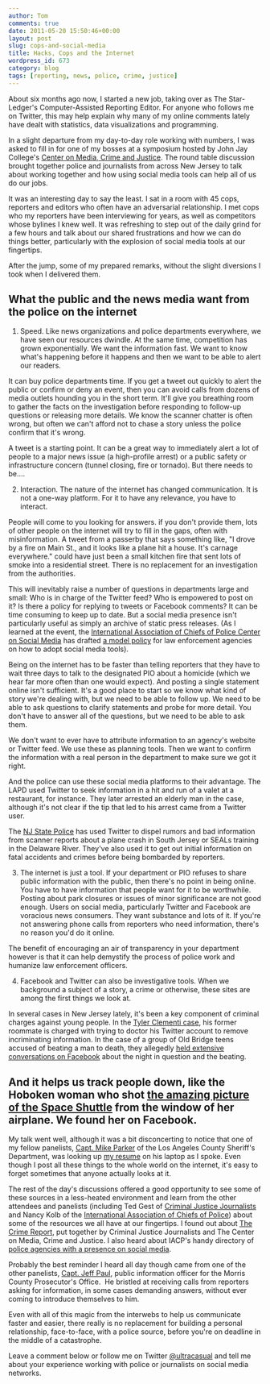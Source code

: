 ```yaml
---
author: Tom
comments: true
date: 2011-05-20 15:50:46+00:00
layout: post
slug: cops-and-social-media
title: Hacks, Cops and the Internet
wordpress_id: 673
category: blog
tags: [reporting, news, police, crime, justice]
---
```


About six months ago now, I started a new job, taking over as The Star-Ledger's Computer-Assisted Reporting Editor. For anyone who follows me on Twitter, this may help explain why many of my online comments lately have dealt with statistics, data visualizations and programming.

In a slight departure from my day-to-day role working with numbers, I was asked to fill in for one of my bosses at a symposium hosted by John Jay College's [Center on Media, Crime and Justice](http://www.jjay.cuny.edu/centers/media_crime_justice/3411.htm). The round table discussion brought together police and journalists from across New Jersey to talk about working together and how using social media tools can help all of us do our jobs.

It was an interesting day to say the least. I sat in a room with 45 cops, reporters and editors who often have an adversarial relationship. I met cops who my reporters have been interviewing for years, as well as competitors whose bylines I knew well. It was refreshing to step out of the daily grind for a few hours and talk about our shared frustrations and how we can do things better, particularly with the explosion of social media tools at our fingertips.

After the jump, some of my prepared remarks, without the slight diversions I took when I delivered them.
<!-- more -->


## What the public and the news media want from the police on the internet


1) Speed. Like news organizations and police departments everywhere, we have seen our resources dwindle. At the same time, competition has grown exponentially. We want the information fast. We want to know what's happening before it happens and then we want to be able to alert our readers.

It can buy police departments time. If you get a tweet out quickly to alert the public or confirm or deny an event, then you can avoid calls from dozens of media outlets hounding you in the short term. It'll give you breathing room to gather the facts on the investigation before responding to follow-up questions or releasing more details. We know the scanner chatter is often wrong, but often we can't afford not to chase a story unless the police confirm that it's wrong.

A tweet is a starting point. It can be a great way to immediately alert a lot of people to a major news issue (a high-profile arrest) or a public safety or infrastructure concern (tunnel closing, fire or tornado). But there needs to be....

2) Interaction. The nature of the internet has changed communication. It is not a one-way platform. For it to have any relevance, you have to interact.

People will come to you looking for answers. if you don't provide them, lots of other people on the internet will try to fill in the gaps, often with misinformation. A tweet from a passerby that says something like, "I drove by a fire on Main St., and it looks like a plane hit a house. It's carnage everywhere." could have just been a small kitchen fire that sent lots of smoke into a residential street. There is no replacement for an investigation from the authorities.

This will inevitably raise a number of questions in departments large and small: Who is in charge of the Twitter feed? Who is empowered to post on it? Is there a policy for replying to tweets or Facebook comments? It can be time consuming to keep up to date. But a social media presence isn't particularly useful as simply an archive of static press releases. (As I learned at the event, the [International Association of Chiefs of Police Center on Social Media](http://www.iacpsocialmedia.org/) has drafted [a model policy](http://www.iacpsocialmedia.org/GettingStarted/PolicyDevelopment.aspx) for law enforcement agencies on how to adopt social media tools).

Being on the internet has to be faster than telling reporters that they have to wait three days to talk to the designated PIO about a homicide (which we hear far more often than one would expect). And posting a single statement online isn't sufficient. It's a good place to start so we know what kind of story we're dealing with, but we need to be able to follow up. We need to be able to ask questions to clarify statements and probe for more detail. You don't have to answer all of the questions, but we need to be able to ask them.

We don't want to ever have to attribute information to an agency's website or Twitter feed. We use these as planning tools. Then we want to confirm the information with a real person in the department to make sure we got it right.

And the police can use these social media platforms to their advantage. The LAPD used Twitter to seek information in a hit and run of a valet at a restaurant, for instance. They later arrested an elderly man in the case, although it's not clear if the tip that led to his arrest came from a Twitter user.

The [NJ State Police](http://twitter.com/#!/njsp) has used Twitter to dispel rumors and bad information from scanner reports about a plane crash in South Jersey or SEALs training in the Delaware River. They've also used it to get out initial information on fatal accidents and crimes before being bombarded by reporters.

3) The internet is just a tool. If your department or PIO refuses to share public information with the public, then there's no point in being online. You have to have information that people want for it to be worthwhile. Posting about park closures or issues of minor significance are not good enough. Users on social media, particularly Twitter and Facebook are voracious news consumers. They want substance and lots of it. If you're not answering phone calls from reporters who need information, there's no reason you'd do it online.

The benefit of encouraging an air of transparency in your department however is that it can help demystify the process of police work and humanize law enforcement officers.

4) Facebook and Twitter can also be investigative tools. When we background a subject of a story, a crime or otherwise, these sites are among the first things we look at.

In several cases in New Jersey lately, it's been a key component of criminal charges against young people. In the [Tyler Clementi case](http://www.nj.com/news/index.ssf/2010/09/hold_new_rutgers_post.html), his former roommate is charged with trying to doctor his Twitter account to remove incriminating information. In the case of a group of Old Bridge teens accused of beating a man to death, they allegedly [held extensive conversations on Facebook](http://www.nj.com/news/index.ssf/2010/11/teens_bragged_about_beating_of.html) about the night in question and the beating.

And it helps us track people down, like the Hoboken woman who shot [the amazing picture of the Space Shuttle](http://www.nj.com/news/index.ssf/2011/05/hoboken_womans_iphone_photos_o.html) from the window of her airplane. We found her on Facebook.
----

My talk went well, although it was a bit disconcerting to notice that one of my fellow panelists, [Capt. Mike Parker](http://twitter.com/#!/MPLASD) of the Los Angeles County Sheriff's Department, was looking up [my resume](http://linkedin.com/in/tommeagher) on his laptop as I spoke. Even though I post all these things to the whole world on the internet, it's easy to forget sometimes that anyone actually looks at it.

The rest of the day's discussions offered a good opportunity to see some of these sources in a less-heated environment and learn from the other attendees and panelists (including Ted Gest of [Criminal Justice Journalists](http://reporters.net/cjj/whoweare.html) and Nancy Kolb of the [International Association of Chiefs of Police](http://www.theiacp.org/)) about some of the resources we all have at our fingertips. I found out about [The Crime Report](http://www.thecrimereport.org/), put together by Criminal Justice Journalists and The Center on Media, Crime and Justice. I also heard about IACP's handy directory of [police agencies with a presence on social media](http://www.iacpsocialmedia.org/Directory.aspx).

Probably the best reminder I heard all day though came from one of the other panelists, [Capt. Jeff Paul](http://twitter.com/#!/CaptainJeffPaul), public information officer for the Morris County Prosecutor's Office.  He bristled at receiving calls from reporters asking for information, in some cases demanding answers, without ever coming to introduce themselves to him. 

Even with all of this magic from the interwebs to help us communicate faster and easier, there really is no replacement for building a personal relationship, face-to-face, with a police source, before you're on deadline in the middle of a catastrophe.

Leave a comment below or follow me on Twitter [@ultracasual](http://www.twitter.com/ultracasual/) and tell me about your experience working with police or journalists on social media networks.

